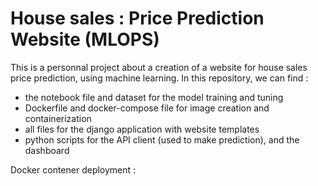 # House sales : Price Prediction Website (MLOPS)

This is a personnal project about a creation of a website for house sales price prediction, using machine learning.
In this repository, we can find :
- the notebook file and dataset for the model training and tuning
- Dockerfile and docker-compose file for image creation and containerization
- all files for the django application with website templates
- python scripts for the API client (used to make prediction), and the dashboard 

Docker contener deployment :
    
